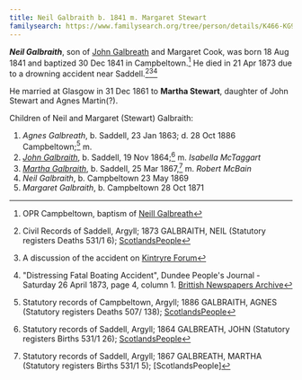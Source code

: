 ```yaml
---
title: Neil Galbraith b. 1841 m. Margaret Stewart
familysearch: https://www.familysearch.org/tree/person/details/K466-KG9
---
```

***Neil Galbraith***, son of [John Galbreath](/people/galbreath-john-1821.md) and Margaret Cook, was born 18 Aug 1841 and baptized 30 Dec 1841 in Campbeltown.[^birth] He died in 21 Apr 1873 due to a drowning accident near Saddell.[^death][^death1][^death2]

He married at Glasgow in 31 Dec 1861 to **Martha Stewart**, daughter of John Stewart and Agnes Martin(?).

Children of Neil and Margaret (Stewart) Galbraith:

1. *Agnes Galbreath*, b. Saddell, 23 Jan 1863; d. 28 Oct 1886 Campbeltown;[^agnes-death] m.
2. *[John Galbraith](galbraith-john-1864-mctaggart.md)*, b. Saddell, 19 Nov 1864;[^john-birth] m. *Isabella McTaggart*
3. *[Martha Galbraith](galbraith-martha-1867-mcbain.md)*, b. Saddell, 25 Mar 1867,[^martha-birth] m. *Robert McBain*
4. *Neil Galbraith*, b. Campbeltown 23 May 1869
5. *Margaret Galbraith*, b. Campbeltown 28 Oct 1871

[^birth]: OPR Campbeltown, baptism of [Neill Galbreath](/sources/opr-campbeltown-births.md#1841-12-30-neill-galbreath)

[^marriage]: Civil Records of Glasgow; 1861 GALBRAITH, NEILL (Statutory registers Marriages 644/1 517); [ScotlandsPeople](https://www.scotlandspeople.gov.uk/view-image/nrs_stat_marriages/6244529)

[^death]: Civil Records of Saddell, Argyll; 1873 GALBRAITH, NEIL (Statutory registers Deaths 531/1 6); [ScotlandsPeople](https://www.scotlandspeople.gov.uk/view-image/nrs_stat_deaths/1623575)

[^death1]: A discussion of the accident on [Kintryre Forum](http://www.kintyreforum.com/viewtopic.php?f=60&t=16256)

[^death2]: "Distressing Fatal Boating Accident", Dundee People's Journal - Saturday 26 April 1873, page 4, column 1. [Brittish Newspapers Archive](https://www.britishnewspaperarchive.co.uk/viewer/bl/0000697/18730426/064/0004)

[^agnes-death]: Statutory records of Campbeltown, Argyll; 1886 GALBRAITH, AGNES (Statutory registers Deaths 507/ 138); [ScotlandsPeople](https://www.scotlandspeople.gov.uk/view-image/nrs_stat_deaths/2889871)

[^martha-birth]: Statutory records of Saddell, Argyll; 1867 GALBREATH, MARTHA (Statutory registers Births 531/1 5); [ScotlandsPeople]


[^john-birth]: Statutory records of Saddell, Argyll; 1864 GALBREATH, JOHN (Statutory registers Births 531/1 26); [ScotlandsPeople](https://www.scotlandspeople.gov.uk/view-image/nrs_stat_births/39647646)
